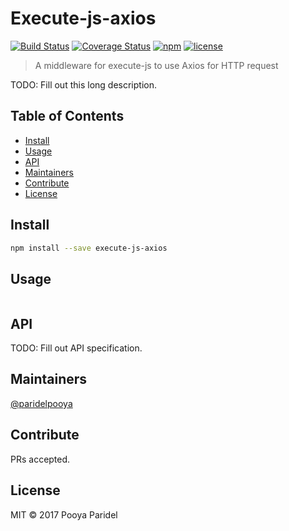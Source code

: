 # Execute-js-axios
[![Build Status](https://travis-ci.org/ParidelPooya/execute-js-axios.svg?branch=master)](https://travis-ci.org/ParidelPooya/execute-js-axios)
[![Coverage Status](https://coveralls.io/repos/github/ParidelPooya/execute-js-axios/badge.svg?branch=master)](https://coveralls.io/github/ParidelPooya/execute-js-axios?branch=master)
[![npm](https://img.shields.io/npm/v/execute-js-axios.svg)](https://www.npmjs.com/package/execute-js-axios)
[![license](https://img.shields.io/github/license/paridelpooya/execute-js-axios.svg)](https://github.com/ParidelPooya/execute-js-axios/blob/master/LICENSE)

> A middleware for execute-js to use Axios for HTTP request

TODO: Fill out this long description.

## Table of Contents

- [Install](#install)
- [Usage](#usage)
- [API](#api)
- [Maintainers](#maintainers)
- [Contribute](#contribute)
- [License](#license)

## Install

```bash
npm install --save execute-js-axios
```

## Usage

```js
```

## API
TODO: Fill out API specification.

## Maintainers

[@paridelpooya](https://github.com/paridelpooya)

## Contribute

PRs accepted.

## License

MIT © 2017 Pooya Paridel
